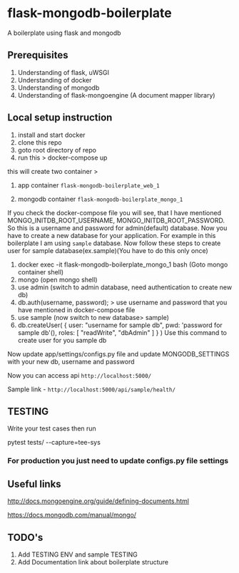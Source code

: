 # flask-mongodb-boilerplate
A boilerplate using flask and mongodb

## Prerequisites
1) Understanding of flask, uWSGI
2) Understanding of docker
3) Understanding of mongodb
4) Understanding of flask-mongoengine (A document mapper library)


## Local setup instruction
1) install  and start docker
2) clone this repo
3) goto root directory of repo
4) run this > docker-compose up

this will create two container >

1. app container
`flask-mongodb-boilerplate_web_1`

2. mongodb container
`flask-mongodb-boilerplate_mongo_1`

If you check the docker-compose file you will see, that I have mentioned MONGO_INITDB_ROOT_USERNAME, MONGO_INITDB_ROOT_PASSWORD.
So this is a username and password for admin(default) database.
Now you have to create a new database for your application.
For example in this boilerplate I am using `sample` database.
Now follow these steps to create user for sample database(ex.sample)(You have to do this only once)

1. docker exec -it flask-mongodb-boilerplate_mongo_1 bash (Goto mongo container shell)
2. mongo (open mongo shell)
3. use admin (switch to admin database, need authentication to create new db)
4. db.auth(username, password); > use username and password that you have mentioned in docker-compose file
5. use sample (now switch to new database> sample)
6. db.createUser(
   {
     user: "username for sample db",
     pwd: 'password for sample db'(),
     roles: [ "readWrite", "dbAdmin" ]
   }
)  Use this command to create user for you sample db

Now update app/settings/configs.py file and update MONGODB_SETTINGS with your new db, username and password


Now you can access api `http://localhost:5000/`

Sample link - `http://localhost:5000/api/sample/health/`


## TESTING
Write your test cases then run

pytest tests/  --capture=tee-sys

### For production you just need to update configs.py file settings

## Useful links
http://docs.mongoengine.org/guide/defining-documents.html

https://docs.mongodb.com/manual/mongo/


## TODO's
1. Add TESTING ENV and sample TESTING
2. Add Documentation link about boilerplate structure
